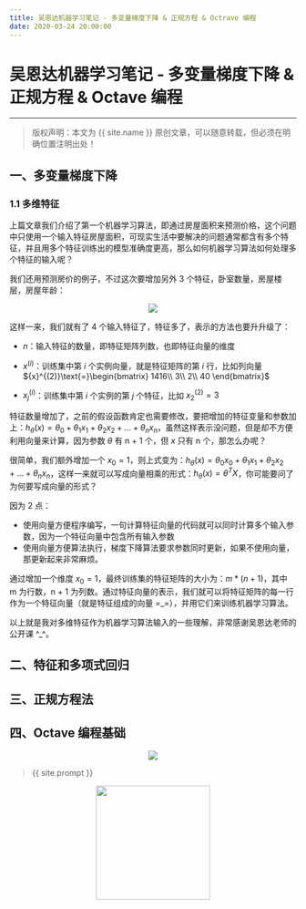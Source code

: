 ```yaml
---
title: 吴恩达机器学习笔记 - 多变量梯度下降 & 正规方程 & Octrave 编程
date: 2020-03-24 20:00:00
---
```

# 吴恩达机器学习笔记 - 多变量梯度下降 & 正规方程 & Octave 编程
***
> 版权声明：本文为 {{ site.name }} 原创文章，可以随意转载，但必须在明确位置注明出处！

## 一、多变量梯度下降

### 1.1 多维特征

上篇文章我们介绍了第一个机器学习算法，即通过房屋面积来预测价格，这个问题中只使用一个输入特征房屋面积，可现实生活中要解决的问题通常都含有多个特征，并且用多个特征训练出的模型准确度更高，那么如何机器学习算法如何处理多个特征的输入呢？

我们还用预测房价的例子，不过这次要增加另外 3 个特征，卧室数量，房屋楼层，房屋年龄：

<div  align="center">
<img src="https://www.ai-start.com/ml2014/images/591785837c95bca369021efa14a8bb1c.png"/>
</div>


这样一来，我们就有了 4 个输入特征了，特征多了，表示的方法也要升升级了：

- $n$：输入特征的数量，即特征矩阵列数，也即特征向量的维度
- ${x^{\left( i \right)}}$：训练集中第 $i$ 个实例向量，就是特征矩阵的第 $i$ 行，比如列向量 ${x}^{(2)}\text{=}\begin{bmatrix} 1416\\ 3\\ 2\\ 40 \end{bmatrix}$

- ${x_j}^{\left( i \right)}$：训练集中第 $i$ 个实例的第 $j$ 个特征，比如 $x_2^{\left( 2 \right)}=3$



特征数量增加了，之前的假设函数肯定也需要修改，要把增加的特征变量和参数加上：$h_{\theta}\left( x \right)={\theta_{0}}+{\theta_{1}}{x_{1}}+{\theta_{2}}{x_{2}}+...+{\theta_{n}}{x_{n}}$，虽然这样表示没问题，但是却不方便利用向量来计算，因为参数 $\theta$ 有 n + 1 个，但 $x$ 只有 n 个，那怎么办呢？

很简单，我们额外增加一个 ${x_0}=1$，则上式变为：$h_{\theta} \left( x \right)={\theta_{0}}{x_{0}}+{\theta_{1}}{x_{1}}+{\theta_{2}}{x_{2}}+...+{\theta_{n}}{x_{n}}$，这样一来就可以写成向量相乘的形式：$h_{\theta} \left( x \right)={\theta^{T}}X$，你可能要问了为何要写成向量的形式？

因为 2 点：

- 使用向量方便程序编写，一句计算特征向量的代码就可以同时计算多个输入参数，因为一个特征向量中包含所有输入参数
- 使用向量方便算法执行，梯度下降算法要求参数同时更新，如果不使用向量，那更新起来非常麻烦。

通过增加一个维度 $x_0 = 1$，最终训练集的特征矩阵的大小为：$m * (n + 1)$，其中 m 为行数，n + 1 为列数。通过特征向量的表示，我们就可以将特征矩阵的每一行作为一个特征向量（就是特征组成的向量 =_=），并用它们来训练机器学习算法。

以上就是我对多维特征作为机器学习算法输入的一些理解，非常感谢吴恩达老师的公开课 ^_^。

## 二、特征和多项式回归







## 三、正规方程法







## 四、Octave 编程基础



























<div  align="center">
<img src="https://dlonng.com/images/xxx/xxx.png"/>
</div>

> {{ site.prompt }}

<div  align="center">
<img src="https://dlonng.com/images/wechart.jpg" width = "200" height = "200"/>
